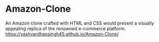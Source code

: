 # Amazon-Clone
 An Amazon clone crafted with HTML and CSS would present a visually appealing  replica of the renowned e-commerce platform.
https://yashvardhansingh45.github.io/Amazon-Clone/
